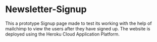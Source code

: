 # Newsletter-Signup
This a prototype Signup page made to test its working with the help of mailchimp to view the users after they have signed up.
The website is deployed using the Heroku Cloud Application Platform.
